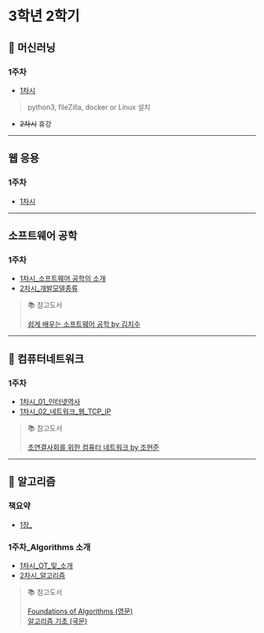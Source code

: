# 3학년 2학기
## 🤖 머신러닝

### 1주차
* [1차시](machine_learning/01-01_OT.md)
> python3, fileZilla, docker or Linux 설치
* ~~2차시~~ 휴강

---

## 웹 응용
### 1주차
* [1차시](web_application/01-01_OT.md)

---

## 소프트웨어 공학
### 1주차
* [1차시_소프트웨어 공학의 소개](소프트웨어공학/01-01_소프트웨어_공학의_소개.md)
* [2차시_개발모델종류](소프트웨어공학/01-02_개발모델종류.md)

> 📚 참고도서
>
> [쉽게 배우는 소프트웨어 공학 by 김치수](https://www.aladin.co.kr/shop/UsedShop/wuseditemall.aspx?ItemId=274655594&TabType=3&Fix=1)

---

## 📡 컴퓨터네트워크
### 1주차
* [1차시_01_인터넷역사](컴퓨터네트워크/01-01_인터넷역사.md)
* [1차시_02_네트워크_웹_TCP_IP](컴퓨터네트워크/01-02_네트워크_웹_TCP_IP.md)

> 📚 참고도서
>
> [초연결사회를 위한 컴퓨터 네트워크 by 조현준](https://product.kyobobook.co.kr/detail/S000214164113)

---

## 🧠 알고리즘
### 책요약
* [1장_](./)

### 1주차_Algorithms 소개
* [1차시_OT_및_소개](알고리즘/01-01_OT_및_소개.md)
* [2차시_알고리즘](알고리즘/01-02_알고리즘.md)

> 📚 참고도서
>
> [Foundations of Algorithms (영문)](https://product.kyobobook.co.kr/detail/S000003153606)  
> [알고리즘 기초 (국문)](https://product.kyobobook.co.kr/detail/S000001732184)
